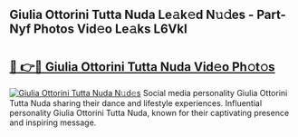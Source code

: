 ## Giulia Ottorini Tutta Nuda Le𝚊k𝚎d N𝚞𝚍es - Part-Nyf Photos Vid𝚎o Le𝚊ks L6VkI

# <h2><a href="http://fbfhq4s.evod.top/?m=Giulia+Ottorini+Tutta+Nuda">🔗 👉🔴 Giulia Ottorini Tutta Nuda Vid𝚎o Ph𝚘t𝚘s</a></h2>

[![Giulia Ottorini Tutta Nuda N𝚞d𝚎s](https://i.imgur.com/8V9OHl7.gif)](http://fbfhq4s.evod.top/?m=Giulia+Ottorini+Tutta+Nuda)
Social media personality Giulia Ottorini Tutta Nuda sharing their dance and lifestyle experiences. Influential personality Giulia Ottorini Tutta Nuda, known for their captivating presence and inspiring message. 
